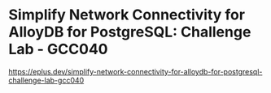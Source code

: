 # Simplify Network Connectivity for AlloyDB for PostgreSQL: Challenge Lab - GCC040

<https://eplus.dev/simplify-network-connectivity-for-alloydb-for-postgresql-challenge-lab-gcc040>